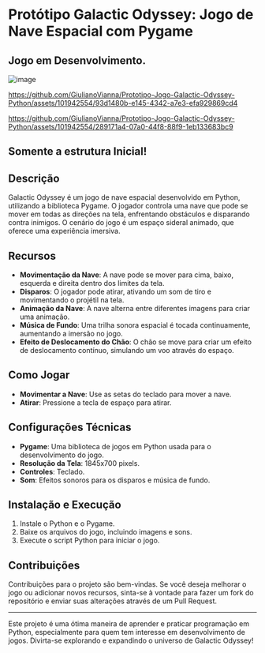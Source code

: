 # Protótipo Galactic Odyssey: Jogo de Nave Espacial com Pygame

## Jogo em Desenvolvimento.

![image](https://github.com/GiulianoVianna/Prototipo-Jogo-Galactic-Odyssey-Python/assets/101942554/f17d7d18-bd66-42ae-8002-a4b69259199f)

https://github.com/GiulianoVianna/Prototipo-Jogo-Galactic-Odyssey-Python/assets/101942554/93d1480b-e145-4342-a7e3-efa929869cd4

https://github.com/GiulianoVianna/Prototipo-Jogo-Galactic-Odyssey-Python/assets/101942554/289171a4-07a0-44f8-88f9-1eb133683bc9

## Somente a estrutura Inicial!

## Descrição
Galactic Odyssey é um jogo de nave espacial desenvolvido em Python, utilizando a biblioteca Pygame. O jogador controla uma nave que pode se mover em todas as direções na tela, enfrentando obstáculos e disparando contra inimigos. O cenário do jogo é um espaço sideral animado, que oferece uma experiência imersiva.

## Recursos

- **Movimentação da Nave**: A nave pode se mover para cima, baixo, esquerda e direita dentro dos limites da tela.
- **Disparos**: O jogador pode atirar, ativando um som de tiro e movimentando o projétil na tela.
- **Animação da Nave**: A nave alterna entre diferentes imagens para criar uma animação.
- **Música de Fundo**: Uma trilha sonora espacial é tocada continuamente, aumentando a imersão no jogo.
- **Efeito de Deslocamento do Chão**: O chão se move para criar um efeito de deslocamento contínuo, simulando um voo através do espaço.

## Como Jogar

- **Movimentar a Nave**: Use as setas do teclado para mover a nave.
- **Atirar**: Pressione a tecla de espaço para atirar.

## Configurações Técnicas

- **Pygame**: Uma biblioteca de jogos em Python usada para o desenvolvimento do jogo.
- **Resolução da Tela**: 1845x700 pixels.
- **Controles**: Teclado.
- **Som**: Efeitos sonoros para os disparos e música de fundo.

## Instalação e Execução

1. Instale o Python e o Pygame.
2. Baixe os arquivos do jogo, incluindo imagens e sons.
3. Execute o script Python para iniciar o jogo.

## Contribuições

Contribuições para o projeto são bem-vindas. Se você deseja melhorar o jogo ou adicionar novos recursos, sinta-se à vontade para fazer um fork do repositório e enviar suas alterações através de um Pull Request.

---

Este projeto é uma ótima maneira de aprender e praticar programação em Python, especialmente para quem tem interesse em desenvolvimento de jogos. Divirta-se explorando e expandindo o universo de Galactic Odyssey!

